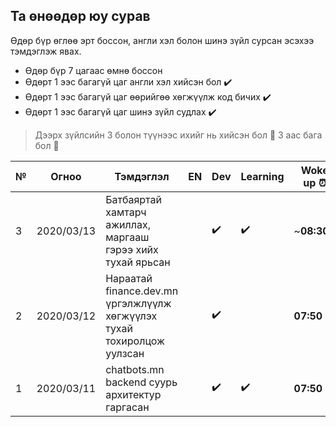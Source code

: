 ## Та өнөөдөр юу сурав

Өдөр бүр өглөө эрт боссон, англи хэл болон шинэ зүйл сурсан эсэхээ тэмдэглэж явах.

- Өдөр бүр 7 цагаас өмнө боссон
- Өдөрт 1 ээс багагүй цаг англи хэл хийсэн бол :heavy_check_mark:
- Өдөрт 1 ээс багагүй цаг өөрийгөө хөгжүүлж код бичих :heavy_check_mark:
- Өдөрт 1 ээс багагүй цаг шинэ зүйл судлах :heavy_check_mark:

> Дээрх зүйлсийн 3 болон түүнээс ихийг нь хийсэн бол :triangular_flag_on_post: 3 аас бага бол :poop:

| №   | Огноо      | Тэмдэглэл                                                              | EN  | Dev                | Learning           | Woke up :alarm_clock: | Focus :alarm_clock: |        |
| --- | ---------- | ---------------------------------------------------------------------- | --- | ------------------ | ------------------ | --------------------- | ------------------- | ------ |
| 3   | 2020/03/13 | Батбаяртай хамтарч ажиллах, маргааш гэрээ хийх тухай ярьсан            |     | :heavy_check_mark: | :heavy_check_mark: | ~**08:30**~           | ~**05:39**~         | :poop: |
| 2   | 2020/03/12 | Нараатай finance.dev.mn үргэлжлүүлж хөгжүүлэх тухай тохиролцож уулзсан |     | :heavy_check_mark: |                    | **07:50**             | ~**04:09**~         | :poop: |
| 1   | 2020/03/11 | chatbots.mn backend суурь архитектур гаргасан                          |     | :heavy_check_mark: | :heavy_check_mark: | **07:50**             | ~**05:39**~         | :poop: |
